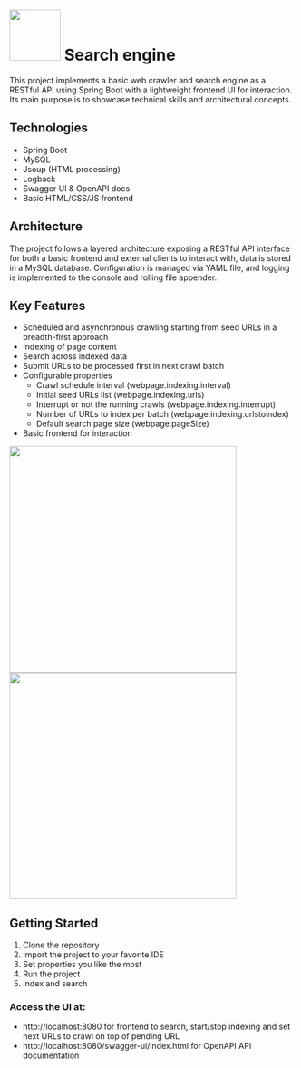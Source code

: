 # <img src="https://github.com/JCodEdd/search-engine/blob/main/src/main/resources/static/img/fullLogo.png" width="90" /> Search engine 
This project implements a basic web crawler and search engine as a RESTful API using Spring Boot with a lightweight frontend UI for interaction. 
Its main purpose is to showcase technical skills and architectural concepts.

## Technologies
* Spring Boot
* MySQL
* Jsoup (HTML processing)
* Logback
* Swagger UI & OpenAPI docs
* Basic HTML/CSS/JS frontend

## Architecture
The project follows a layered architecture exposing a RESTful API interface for both a basic frontend and external clients to interact with,
data is stored in a MySQL database. Configuration is managed via YAML file, and logging 
is implemented to the console and rolling file appender.

## Key Features
* Scheduled and asynchronous crawling starting from seed URLs in a breadth-first approach
* Indexing of page content
* Search across indexed data
* Submit URLs to be processed first in next crawl batch
* Configurable properties
  * Crawl schedule interval (webpage.indexing.interval)
  * Initial seed URLs list (webpage.indexing.urls)
  * Interrupt or not the running crawls (webpage.indexing.interrupt)
  * Number of URLs to index per batch (webpage.indexing.urlstoindex)
  * Default search page size (webpage.pageSize)
* Basic frontend for interaction

<img src="https://github.com/JCodEdd/search-engine/blob/main/src/main/resources/static/img/eddle.png" width="400" /> <img src="https://github.com/JCodEdd/search-engine/blob/main/src/main/resources/static/img/results.png" width="400" />

## Getting Started
1. Clone the repository
2. Import the project to your favorite IDE
3. Set properties you like the most
4. Run the project
5. Index and search
### Access the UI at:
* http://localhost:8080 for frontend to search, start/stop indexing and set next URLs to crawl on top of pending URL
* http://localhost:8080/swagger-ui/index.html for OpenAPI API documentation

